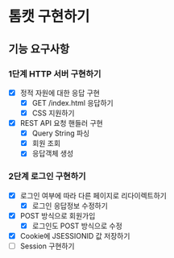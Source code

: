 # 톰캣 구현하기

## 기능 요구사항

### 1단계 HTTP 서버 구현하기

- [x] 정적 자원에 대한 응답 구현
    - [x] GET /index.html 응답하기
    - [x] CSS 지원하기
- [x] REST API 요청 핸들러 구현
    - [x] Query String 파싱
    - [x] 회원 조회
    - [x] 응답객체 생성

### 2단계 로그인 구현하기

- [x] 로그인 여부에 따라 다른 페이지로 리다이렉트하기
    - [x] 로그인 응답정보 수정하기
- [x] POST 방식으로 회원가입
    - [x] 로그인도 POST 방식으로 수정
- [x] Cookie에 JSESSIONID 값 저장하기
- [ ] Session 구현하기
